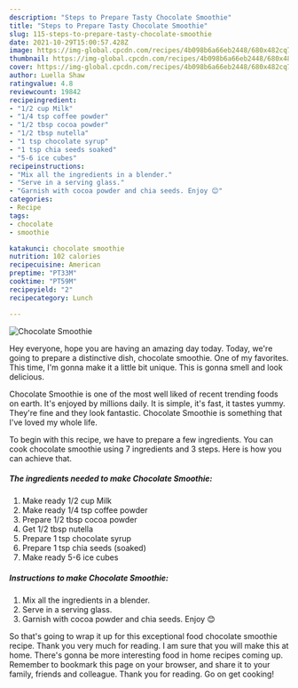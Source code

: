 ```yaml
---
description: "Steps to Prepare Tasty Chocolate Smoothie"
title: "Steps to Prepare Tasty Chocolate Smoothie"
slug: 115-steps-to-prepare-tasty-chocolate-smoothie
date: 2021-10-29T15:00:57.428Z
image: https://img-global.cpcdn.com/recipes/4b098b6a66eb2448/680x482cq70/chocolate-smoothie-recipe-main-photo.jpg
thumbnail: https://img-global.cpcdn.com/recipes/4b098b6a66eb2448/680x482cq70/chocolate-smoothie-recipe-main-photo.jpg
cover: https://img-global.cpcdn.com/recipes/4b098b6a66eb2448/680x482cq70/chocolate-smoothie-recipe-main-photo.jpg
author: Luella Shaw
ratingvalue: 4.8
reviewcount: 19842
recipeingredient:
- "1/2 cup Milk"
- "1/4 tsp coffee powder"
- "1/2 tbsp cocoa powder"
- "1/2 tbsp nutella"
- "1 tsp chocolate syrup"
- "1 tsp chia seeds soaked"
- "5-6 ice cubes"
recipeinstructions:
- "Mix all the ingredients in a blender."
- "Serve in a serving glass."
- "Garnish with cocoa powder and chia seeds. Enjoy 😊"
categories:
- Recipe
tags:
- chocolate
- smoothie

katakunci: chocolate smoothie 
nutrition: 102 calories
recipecuisine: American
preptime: "PT33M"
cooktime: "PT59M"
recipeyield: "2"
recipecategory: Lunch

---
```



![Chocolate Smoothie](https://img-global.cpcdn.com/recipes/4b098b6a66eb2448/680x482cq70/chocolate-smoothie-recipe-main-photo.jpg)

Hey everyone, hope you are having an amazing day today. Today, we're going to prepare a distinctive dish, chocolate smoothie. One of my favorites. This time, I'm gonna make it a little bit unique. This is gonna smell and look delicious.

Chocolate Smoothie is one of the most well liked of recent trending foods on earth. It's enjoyed by millions daily. It is simple, it's fast, it tastes yummy. They're fine and they look fantastic. Chocolate Smoothie is something that I've loved my whole life.




To begin with this recipe, we have to prepare a few ingredients. You can cook chocolate smoothie using 7 ingredients and 3 steps. Here is how you can achieve that.

<!--inarticleads1-->

##### The ingredients needed to make Chocolate Smoothie:

1. Make ready 1/2 cup Milk
1. Make ready 1/4 tsp coffee powder
1. Prepare 1/2 tbsp cocoa powder
1. Get 1/2 tbsp nutella
1. Prepare 1 tsp chocolate syrup
1. Prepare 1 tsp chia seeds (soaked)
1. Make ready 5-6 ice cubes




<!--inarticleads2-->

##### Instructions to make Chocolate Smoothie:

1. Mix all the ingredients in a blender.
1. Serve in a serving glass.
1. Garnish with cocoa powder and chia seeds. Enjoy 😊




So that's going to wrap it up for this exceptional food chocolate smoothie recipe. Thank you very much for reading. I am sure that you will make this at home. There's gonna be more interesting food in home recipes coming up. Remember to bookmark this page on your browser, and share it to your family, friends and colleague. Thank you for reading. Go on get cooking!

